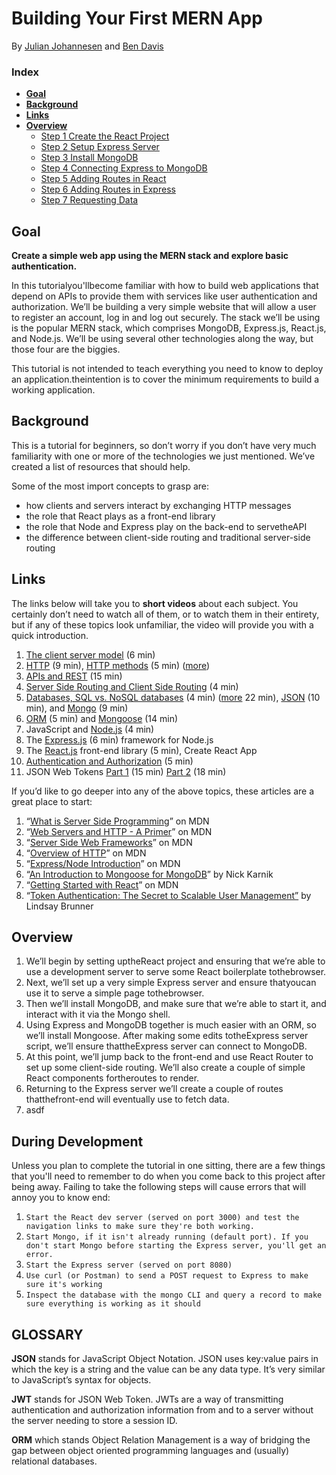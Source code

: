 # Building Your First MERN App
By [Julian Johannesen](https://github.com/julianjohannesen) and [Ben Davis](https://twitter.com/bengineerdavis) 

### Index

* **[Goal](#Goal)**
* **[Background](#Background)**
* **[Links](#Links)**
* **[Overview](#Overview)**
    * [Step 1 Create the React Project](/docs/1.md) 
    * [Step 2 Setup Express Server](/docs/2.md)
    * [Step 3 Install MongoDB](/docs/3.md)
    * [Step 4 Connecting Express to MongoDB](/docs/4.md)
    * [Step 5 Adding Routes in React](/docs/5.md)
    * [Step 6 Adding Routes in Express](/docs/6.md)
    * [Step 7 Requesting Data](/docs/7.md)

## Goal

**Create a simple web app using the MERN stack and explore basic authentication.**

In this tutorialyou'llbecome familiar with how to build web applications that depend on APIs to provide them with services like user authentication and authorization. We’ll be building a very simple website that will allow a user to register an account, log in and log out securely. The stack we’ll be using is the popular MERN stack, which comprises MongoDB, Express.js, React.js, and Node.js. We’ll be using several other technologies along the way, but those four are the biggies.

This tutorial is not intended to teach everything you need to know to deploy an application.theintention is to cover the minimum requirements to build a working application.

## Background

This is a tutorial for beginners, so don’t worry if you don’t have very much familiarity with one or more of the technologies we just mentioned. We’ve created a list of resources that should help.

Some of the most import concepts to grasp are:
- how clients and servers interact by exchanging HTTP messages
- the role that React plays as a front-end library
- the role that Node and Express play on the back-end to servetheAPI
- the difference between client-side routing and traditional server-side routing

## Links
The links below will take you to **short videos** about each subject. You certainly don’t need to watch all of them, or to watch them in their entirety, but if any of these topics look unfamiliar, the video will provide you with a quick introduction.

1. [The client server model](https://www.youtube.com/watch?v=L5BlpPU_muY) (6 min)
2. [HTTP](https://www.youtube.com/watch?v=eesqK59rhGA) (9 min), [HTTP methods](https://www.youtube.com/watch?v=guYMSP7JVTA) (5 min) ([more](https://www.youtube.com/watch?v=iYM2zFP3Zn0))
3. [APIs and REST](https://www.youtube.com/watch?v=FOZtRzY5x8E) (15 min)
4. [Server Side Routing and Client Side Routing](https://www.youtube.com/watch?v=ofCoqejWohA&t=79s) (4 min)
5. [Databases, SQL vs. NoSQL databases](https://www.youtube.com/watch?v=Tk1t3WKK-ZY) (4 min) ([more](https://www.youtube.com/watch?v=ZS_kXvOeQ5Y) 22 min), [JSON](https://www.youtube.com/watch?v=iiADhChRriM) (10 min), and [Mongo](https://www.youtube.com/watch?v=9JSG7Na2S4M) (9 min)
6. [ORM](https://www.youtube.com/watch?v=7E1M1W9o7PA) (5 min) and [Mongoose](https://www.youtube.com/watch?v=cVYQEvP-_PA) (14 min)
7. JavaScript and [Node.js](https://www.youtube.com/watch?v=uVwtVBpw7RQ) (4 min)
8. The [Express.js](https://www.youtube.com/watch?v=L6_CoHNSbwc) (6 min) framework for Node.js
9. The [React.js](https://www.youtube.com/watch?v=JPT3bFIwJYA) front-end library (5 min), Create React App
10. [Authentication and Authorization](https://www.youtube.com/watch?v=927KdwZZoU0) (5 min)
11. JSON Web Tokens [Part 1](https://www.youtube.com/watch?v=soGRyl9ztjI) (15 min) [Part 2](https://www.youtube.com/watch?v=_XbXkVdoG_0) (18 min)

If you’d like to go deeper into any of the above topics, these articles are a great place to start:

1. “[What is Server Side Programming](https://developer.mozilla.org/en-US/docs/Learn/Server-side/First_steps/Introduction)” on MDN
2. “[Web Servers and HTTP - A Primer](https://developer.mozilla.org/en-US/docs/Learn/Server-side/First_steps/Client-Server_overview)” on MDN
3. “[Server Side Web Frameworks](https://developer.mozilla.org/en-US/docs/Learn/Server-side/First_steps/Web_frameworks)” on MDN
4. “[Overview of HTTP](https://developer.mozilla.org/en-US/docs/Web/HTTP/Overview)” on MDN
5. “[Express/Node Introduction](https://developer.mozilla.org/en-US/docs/Learn/Server-side/Express_Nodejs/Introduction)” on MDN
6. “[An Introduction to Mongoose for MongoDB](https://www.freecodecamp.org/news/introduction-to-mongoose-for-mongodb-d2a7aa593c57/#:~:text=Mongoose%20is%20an%20Object%20Data,of%20those%20objects%20in%20MongoDB.)” by Nick Karnik
7. “[Getting Started with React](https://developer.mozilla.org/en-US/docs/Learn/Tools_and_testing/Client-side_JavaScript_frameworks/React_getting_started)” on MDN
8. “[Token Authentication: The Secret to Scalable User Management”](https://stormpath.com/blog/token-authentication-scalable-user-mgmt) by Lindsay Brunner

## Overview

1. We’ll begin by setting uptheReact project and ensuring that we’re able to use a development server to serve some React boilerplate tothebrowser.
2. Next, we’ll set up a very simple Express server and ensure thatyoucan use it to serve a simple page tothebrowser.
3. Then we’ll install MongoDB, and make sure that we’re able to start it, and interact with it via the Mongo shell.
4. Using Express and MongoDB together is much easier with an ORM, so we’ll install Mongoose. After making some edits totheExpress server script, we’ll ensure thattheExpress server can connect to MongoDB.
5. At this point, we’ll jump back to the front-end and use React Router to set up some client-side routing. We’ll also create a couple of simple React components fortheroutes to render.
6. Returning to the Express server we’ll create a couple of routes thatthefront-end will eventually use to fetch data.
7. asdf

## During Development

Unless you plan to complete the tutorial in one sitting, there are a few things that you'll need to remember to do when you come back to this project after being away. Failing to take the following steps will cause errors that will annoy you to know end:

1. `Start the React dev server (served on port 3000) and test the navigation links to make sure they're both working.`
2. `Start Mongo, if it isn't already running (default port). If you don't start Mongo before starting the Express server, you'll get an error.`
3. `Start the Express server (served on port 8080)`
4. `Use curl (or Postman) to send a POST request to Express to make sure it's working`
5. `Inspect the database with the mongo CLI and query a record to make sure everything is working as it should`

## GLOSSARY

**JSON** stands for JavaScript Object Notation. JSON uses key:value pairs in which the key is a string and the value can be any data type. It’s very similar to JavaScript’s syntax for objects.

**JWT** stands for JSON Web Token. JWTs are a way of transmitting authentication and authorization information from and to a server without the server needing to store a session ID.

**ORM** which stands Object Relation Management is a way of bridging the gap between object oriented programming languages and (usually) relational databases.
